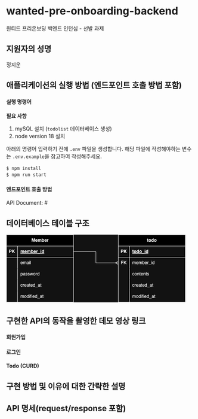 # wanted-pre-onboarding-backend

원티드 프리온보딩 백엔드 인턴십 - 선발 과제

## 지원자의 성명

정지운

## 애플리케이션의 실행 방법 (엔드포인트 호출 방법 포함)

#### 실행 명령어

**필요 사항**

1. mySQL 설치 (`todolist` 데이터베이스 생성)
2. node version 18 설치

아래의 명령어 입력하기 전에 `.env` 파일을 생성합니다.
해당 파일에 작성해야하는 변수는 `.env.example`을 참고하여 작성해주세요.

```bash
$ npm install
$ npm run start
```

#### 엔드포인트 호출 방법

API Document: #

## 데이터베이스 테이블 구조

<img src="./src/document/todolist_erd.jpg" />

## 구현한 API의 동작을 촬영한 데모 영상 링크

#### 회원가입

#### 로그인

#### Todo (CURD)

## 구현 방법 및 이유에 대한 간략한 설명

## API 명세(request/response 포함)
